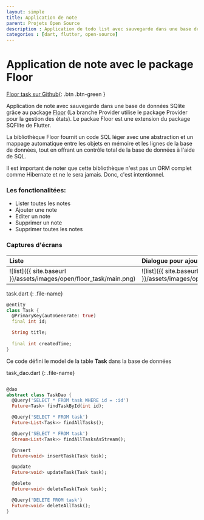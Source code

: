 ```yaml
---
layout: simple
title: Application de note
parent: Projets Open Source
description : Application de todo list avec sauvegarde dans une base de données SQlite grâce au package Floor (La branche Provider utilise le package Provider pour la gestion des états)
categories : [dart, flutter, open-source]
---
```


# Application de note avec le package Floor


[Floor task sur Github](https://github.com/CorneilleEdi/floor_task){: .btn .btn-green }


Application de note avec sauvegarde dans une base de données SQlite grâce au package [Floor](https://pub.dev/packages/floor)  (La branche Provider utilise le package Provider pour la gestion des états).
Le packae Floor est une extension du package SQFlite de Flutter.


La bibliothèque Floor fournit un code SQL léger avec une abstraction et un mappage automatique entre les objets en mémoire et les lignes de la base de données, tout en offrant un contrôle total de la base de données à l'aide de SQL.

Il est important de noter que cette bibliothèque n'est pas un ORM complet comme Hibernate et ne le sera jamais. Donc, c'est intentionnel.

### Les fonctionalitées:

- Lister toutes les notes 
- Ajouter une note
- Editer un note
- Supprimer un note
- Supprimer toutes les notes

### Captures d'écrans

| Liste        | Dialogue pour ajouter une note        | Dialogue pour editer une note    |
|:-------------|:------------------|:------|
| ![list]({{ site.baseurl }}/assets/images/open/floor_task/main.png)         | ![list]({{ site.baseurl }}/assets/images/open/floor_task/add.png) | ![list]({{ site.baseurl }}/assets/images/open/floor_task/update.png)   |

task.dart
{: .file-name} 
``` dart 
@entity
class Task {
  @PrimaryKey(autoGenerate: true)
  final int id;

  String title;
  
  final int createdTime;
}
```

Ce code défini le model de la table **Task**  dans la base de données


task_dao.dart
{: .file-name}
``` dart 

@dao
abstract class TaskDao {
  @Query('SELECT * FROM task WHERE id = :id')
  Future<Task> findTaskById(int id);

  @Query('SELECT * FROM task')
  Future<List<Task>> findAllTasks();

  @Query('SELECT * FROM task')
  Stream<List<Task>> findAllTasksAsStream();

  @insert
  Future<void> insertTask(Task task);

  @update
  Future<void> updateTask(Task task);

  @delete
  Future<void> deleteTask(Task task);

  @Query('DELETE FROM task')
  Future<void> deleteAllTask();
}

```


